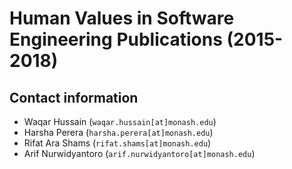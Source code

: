 # Human Values in Software Engineering Publications (2015-2018)

## Contact information

- Waqar Hussain (`waqar.hussain[at]monash.edu`)
- Harsha Perera (`harsha.perera[at]monash.edu`)
- Rifat Ara Shams (`rifat.shams[at]monash.edu`)
- Arif Nurwidyantoro (`arif.nurwidyantoro[at]monash.edu`)
